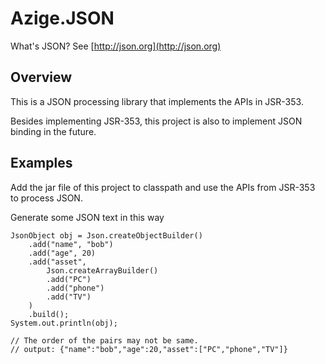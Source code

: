 # Azige.JSON

What's JSON? See [http://json.org](http://json.org)

## Overview

This is a JSON processing library that implements the APIs in JSR-353.

Besides implementing JSR-353, this project is also to implement JSON binding in the future.

## Examples

Add the jar file of this project to classpath and use the APIs from JSR-353 to process JSON.

Generate some JSON text in this way

	JsonObject obj = Json.createObjectBuilder()
	    .add("name", "bob")
	    .add("age", 20)
	    .add("asset",
	        Json.createArrayBuilder()
	        .add("PC")
	        .add("phone")
	        .add("TV")
	    )
	    .build();
	System.out.println(obj);

	// The order of the pairs may not be same.
	// output: {"name":"bob","age":20,"asset":["PC","phone","TV"]}
